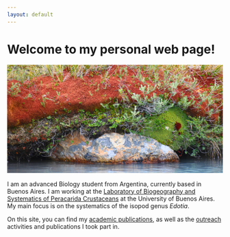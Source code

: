 ```yaml
---
layout: default
---
```

# Welcome to my personal web page!
![Julián Santiago (c) 2022](/images/cover.jpg)


I am an advanced Biology student from Argentina, currently based in Buenos Aires. I am working at the [Laboratory of Biogeography and Systematics of Peracarida Crustaceans](https://dbbe.fcen.uba.ar/investigacion/grupos-de-investigacion/sistematica-y-biogeografia-de-crustaceos-peracarida/) at the University of Buenos Aires. My main focus is on the systematics of the isopod genus _Edotia_.


On this site, you can find my [academic publications](/publications), as well as the [outreach](/outreach) activities and publications I took part in.

